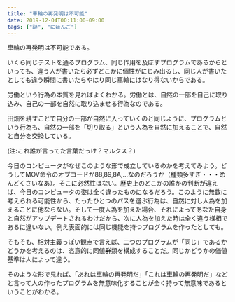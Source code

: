 ```yaml
---
title: "車輪の再発明は不可能"
date: 2019-12-04T00:11:00+09:00
tags: ["謎", "にほんご"]
---
```


車輪の再発明は不可能である。

いくら同じテストを通るプログラム、同じ作用を及ぼすプログラムであるからといっても、違う人が書いたら必ずどこかに個性がにじみ出るし、同じ人が書いたとしても違う瞬間に書いたらやはり同じ車輪にはなり得ないからである。

労働という行為の本質を見ればよくわかる。労働とは、自然の一部を自己に取り込み、自己の一部を自然に取り込ませる行為なのである。

田畑を耕すことで自分の一部が自然に入っていくのと同じように、プログラムという行為も、自然の一部を「切り取る」という人為を自然に加えることで、自然と自分を交換している。

(注:これ誰が言ってた言葉だっけ？マルクス？)

今日のコンピュータがなぜこのような形で成立しているのかを考えてみよう。どうしてMOV命令のオプコードが88,89,8A,...なのだろうか（種類多すぎ・・・めんどくさいなあ）。そこに必然性はない。歴史上のどこかの誰かの判断が違えば、今日のコンピュータの姿は全く違ったものになるだろう。このように無数に考えられる可能性から、たったひとつのパスを選ぶ行為は、自然に対し人為を加えることに他ならない。そして一度人為を加えた場合、それによってあなた自身と自然がアップデートされるわけだから、次に人為を加えた時は全く違う様相であるに違いない。例え表面的には同じ機能を持つプログラムを作ったとしても。

そもそも、相対主義っぽい観点で言えば、二つのプログラムが「同じ」であるかどうかを考えるのは、恣意的に同値<s>群</s>類を構成することだ。同じかどうかの価値基準は人によって違う。

そのような形で見れば、「あれは車輪の再発明だ」「これは車輪の再発明だ」などと言って人の作ったプログラムを無意味化することが全く持って無意味であるということがわかる。
